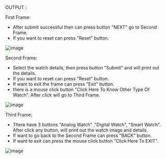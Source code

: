 OUTPUT :

First Frame:

- After submit successful then can press button "NEXT" go to Second Frame.
- If you want to reset can press "Reset" button.

![image](https://user-images.githubusercontent.com/61194252/83010577-0d0a6d80-a04b-11ea-96fe-453079473a14.png)

Second Frame:

- Select the watch details, then press button "Submit" and will print out the details.
- If you want to reset can press "Reset" button.
- If want to exit the frame can press "Exit" button.
- there is a mouse click button "Click Here To Know Other Type Of Watch". After click will go to Third Frame.

![image](https://user-images.githubusercontent.com/61194252/83010654-26abb500-a04b-11ea-8e22-c42d83524244.png)

Third Frame:

- There have 3 buttons "Analog Watch" ,"Digital Watch", "Smart Watch". After click any button, will print out the watch image and details.
- If want to go back to the Second Frame can press "BACK" button.
- If want to exit can press the mouse click button "Click Here To EXIT".

![image](https://user-images.githubusercontent.com/61194252/83010680-34f9d100-a04b-11ea-9b95-ab9709c03fb1.png)
